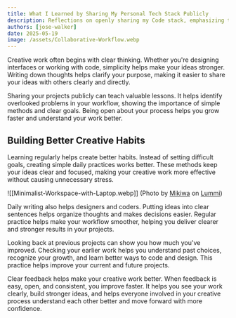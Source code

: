 ```yaml
---
title: What I Learned by Sharing My Personal Tech Stack Publicly
description: Reflections on openly sharing my Code stack, emphasizing transparency, community feedback, and the Thinking behind my choices.
authors: [jose-walker]
date: 2025-05-19
image: /assets/Collaborative-Workflow.webp
---
```


Creative work often begins with clear thinking. Whether you're designing interfaces or working with code, simplicity helps make your ideas stronger. Writing down thoughts helps clarify your purpose, making it easier to share your ideas with others clearly and directly.

Sharing your projects publicly can teach valuable lessons. It helps identify overlooked problems in your workflow, showing the importance of simple methods and clear goals. Being open about your process helps you grow faster and understand your work better.

## Building Better Creative Habits

Learning regularly helps create better habits. Instead of setting difficult goals, creating simple daily practices works better. These methods keep your ideas clear and focused, making your creative work more effective without causing unnecessary stress.

![[Minimalist-Workspace-with-Laptop.webp]]
(Photo by [Mikiwa](https://www.lummi.ai/creator/mikiwa?ref=glide.ektothemes.com) on [Lummi](https://www.lummi.ai/photo/minimalist-workspace-with-laptop-and-succulents-bjx8c?ref=glide.ektothemes.com))

Daily writing also helps designers and coders. Putting ideas into clear sentences helps organize thoughts and makes decisions easier. Regular practice helps make your workflow smoother, helping you deliver clearer and stronger results in your projects.

Looking back at previous projects can show you how much you've improved. Checking your earlier work helps you understand past choices, recognize your growth, and learn better ways to code and design. This practice helps improve your current and future projects.

Clear feedback helps make your creative work better. When feedback is easy, open, and consistent, you improve faster. It helps you see your work clearly, build stronger ideas, and helps everyone involved in your creative process understand each other better and move forward with more confidence.
